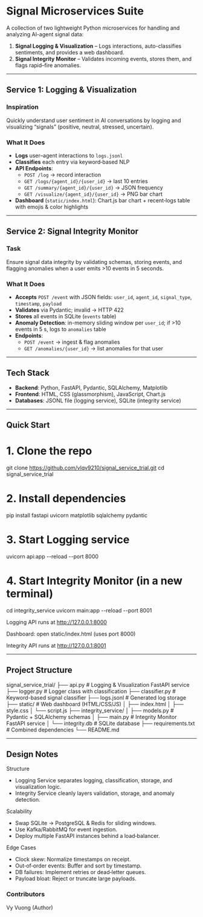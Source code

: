 # Signal Microservices Suite

A collection of two lightweight Python microservices for handling and analyzing AI-agent signal data:

1. **Signal Logging & Visualization** – Logs interactions, auto-classifies sentiments, and provides a web dashboard.  
2. **Signal Integrity Monitor** – Validates incoming events, stores them, and flags rapid–fire anomalies.

---

## Service 1: Logging & Visualization

### Inspiration  
Quickly understand user sentiment in AI conversations by logging and visualizing “signals” (positive, neutral, stressed, uncertain).

### What It Does  
- **Logs** user–agent interactions to `logs.jsonl`  
- **Classifies** each entry via keyword‐based NLP  
- **API Endpoints**:  
  - `POST /log` → record interaction  
  - `GET /logs/{agent_id}/{user_id}` → last 10 entries  
  - `GET /summary/{agent_id}/{user_id}` → JSON frequency  
  - `GET /visualize/{agent_id}/{user_id}` → PNG bar chart  
- **Dashboard** (`static/index.html`): Chart.js bar chart + recent‐logs table with emojis & color highlights  

---

## Service 2: Signal Integrity Monitor

### Task  
Ensure signal data integrity by validating schemas, storing events, and flagging anomalies when a user emits >10 events in 5 seconds.

### What It Does  
- **Accepts** `POST /event` with JSON fields: `user_id`, `agent_id`, `signal_type`, `timestamp`, `payload`  
- **Validates** via Pydantic; invalid → HTTP 422  
- **Stores** all events in SQLite (`events` table)  
- **Anomaly Detection**: in-memory sliding window per `user_id`; if >10 events in 5 s, logs to `anomalies` table  
- **Endpoints**:  
  - `POST /event` → ingest & flag anomalies  
  - `GET /anomalies/{user_id}` → list anomalies for that user  

---

## Tech Stack
- **Backend**: Python, FastAPI, Pydantic, SQLAlchemy, Matplotlib  
- **Frontend**: HTML, CSS (glassmorphism), JavaScript, Chart.js  
- **Databases**: JSONL file (logging service), SQLite (integrity service)  

---

## Quick Start

# 1. Clone the repo
git clone https://github.com/vlqv9210/signal_service_trial.git
cd signal_service_trial

# 2. Install dependencies
pip install fastapi uvicorn matplotlib sqlalchemy pydantic

# 3. Start Logging service
uvicorn api:app --reload --port 8000

# 4. Start Integrity Monitor (in a new terminal)
cd integrity_service
uvicorn main:app --reload --port 8001

Logging API runs at http://127.0.0.1:8000

Dashboard: open static/index.html (uses port 8000)

Integrity API runs at http://127.0.0.1:8001


---

## Project Structure

signal_service_trial/
├── api.py              # Logging & Visualization FastAPI service
├── logger.py           # Logger class with classification
├── classifier.py       # Keyword-based signal classifier
├── logs.jsonl          # Generated log storage
├── static/             # Web dashboard (HTML/CSS/JS)
│   ├── index.html
│   ├── style.css
│   └── script.js
├── integrity_service/
│   ├── models.py       # Pydantic + SQLAlchemy schemas
│   ├── main.py         # Integrity Monitor FastAPI service
│   └── integrity.db    # SQLite database
├── requirements.txt    # Combined dependencies
└── README.md

---

## Design Notes

Structure
- Logging Service separates logging, classification, storage, and visualization logic.
- Integrity Service cleanly layers validation, storage, and anomaly detection.

Scalability
- Swap SQLite → PostgreSQL & Redis for sliding windows.
- Use Kafka/RabbitMQ for event ingestion.
- Deploy multiple FastAPI instances behind a load‐balancer.

Edge Cases
- Clock skew: Normalize timestamps on receipt.
- Out‐of‐order events: Buffer and sort by timestamp.
- DB failures: Implement retries or dead‐letter queues.
- Payload bloat: Reject or truncate large payloads.

### Contributors
Vy Vuong (Author)


